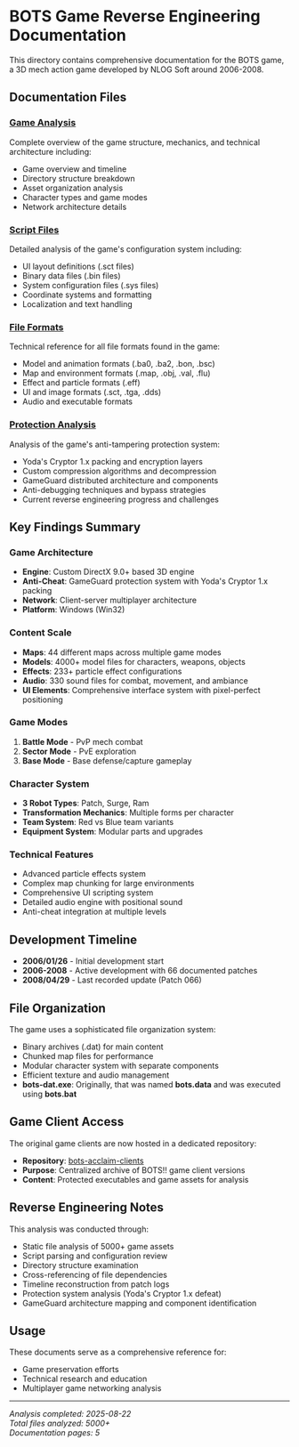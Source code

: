 # BOTS Game Reverse Engineering Documentation

This directory contains comprehensive documentation for the BOTS game, a 3D mech action game developed by NLOG Soft around 2006-2008.

## Documentation Files

### [Game Analysis](BOTS_Game_Analysis.md)

Complete overview of the game structure, mechanics, and technical architecture including:

- Game overview and timeline
- Directory structure breakdown
- Asset organization analysis
- Character types and game modes
- Network architecture details

### [Script Files](Script_Files_Documentation.md)

Detailed analysis of the game's configuration system including:

- UI layout definitions (.sct files)
- Binary data files (.bin files)
- System configuration files (.sys files)
- Coordinate systems and formatting
- Localization and text handling

### [File Formats](File_Formats_Reference.md)

Technical reference for all file formats found in the game:

- Model and animation formats (.ba0, .ba2, .bon, .bsc)
- Map and environment formats (.map, .obj, .val, .flu)
- Effect and particle formats (.eff)
- UI and image formats (.sct, .tga, .dds)
- Audio and executable formats

### [Protection Analysis](Yodas_Cryptor_Summary.md)

Analysis of the game's anti-tampering protection system:

- Yoda's Cryptor 1.x packing and encryption layers
- Custom compression algorithms and decompression
- GameGuard distributed architecture and components
- Anti-debugging techniques and bypass strategies
- Current reverse engineering progress and challenges

## Key Findings Summary

### Game Architecture

- **Engine**: Custom DirectX 9.0+ based 3D engine
- **Anti-Cheat**: GameGuard protection system with Yoda's Cryptor 1.x packing
- **Network**: Client-server multiplayer architecture
- **Platform**: Windows (Win32)

### Content Scale

- **Maps**: 44 different maps across multiple game modes
- **Models**: 4000+ model files for characters, weapons, objects
- **Effects**: 233+ particle effect configurations
- **Audio**: 330 sound files for combat, movement, and ambiance
- **UI Elements**: Comprehensive interface system with pixel-perfect positioning

### Game Modes

1. **Battle Mode** - PvP mech combat
2. **Sector Mode** - PvE exploration
3. **Base Mode** - Base defense/capture gameplay

### Character System

- **3 Robot Types**: Patch, Surge, Ram
- **Transformation Mechanics**: Multiple forms per character
- **Team System**: Red vs Blue team variants
- **Equipment System**: Modular parts and upgrades

### Technical Features

- Advanced particle effects system
- Complex map chunking for large environments
- Comprehensive UI scripting system
- Detailed audio engine with positional sound
- Anti-cheat integration at multiple levels

## Development Timeline

- **2006/01/26** - Initial development start
- **2006-2008** - Active development with 66 documented patches
- **2008/04/29** - Last recorded update (Patch 066)

## File Organization

The game uses a sophisticated file organization system:

- Binary archives (.dat) for main content
- Chunked map files for performance
- Modular character system with separate components
- Efficient texture and audio management
- **bots-dat.exe**: Originally, that was named **bots.data** and was executed using **bots.bat**

## Game Client Access

The original game clients are now hosted in a dedicated repository:

- **Repository**: [bots-acclaim-clients](https://github.com/segfaultincoming/bots-acclaim-clients)
- **Purpose**: Centralized archive of BOTS!! game client versions
- **Content**: Protected executables and game assets for analysis

## Reverse Engineering Notes

This analysis was conducted through:

- Static file analysis of 5000+ game assets
- Script parsing and configuration review
- Directory structure examination
- Cross-referencing of file dependencies
- Timeline reconstruction from patch logs
- Protection system analysis (Yoda's Cryptor 1.x defeat)
- GameGuard architecture mapping and component identification

## Usage

These documents serve as a comprehensive reference for:

- Game preservation efforts
- Technical research and education
- Multiplayer game networking analysis

---

_Analysis completed: 2025-08-22_  
_Total files analyzed: 5000+_  
_Documentation pages: 5_
